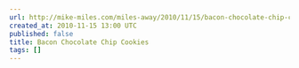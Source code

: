 ```yaml
---
url: http://mike-miles.com/miles-away/2010/11/15/bacon-chocolate-chip-cookies/
created_at: 2010-11-15 13:00 UTC
published: false
title: Bacon Chocolate Chip Cookies
tags: []
---
```



